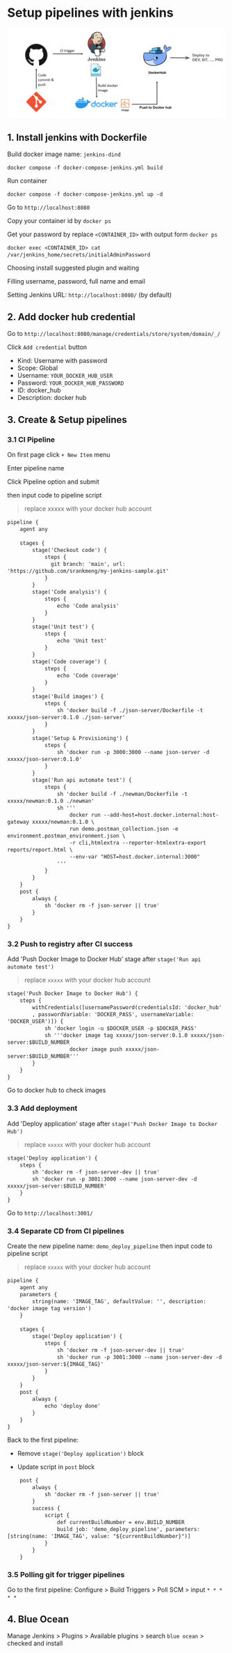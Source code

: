# Setup pipelines with jenkins

![Pipeline flow](pipeline-flow.png)

## 1. Install jenkins with Dockerfile

Build docker image name: `jenkins-dind`

```
docker compose -f docker-compose-jenkins.yml build  
```

Run container
```
docker compose -f docker-compose-jenkins.yml up -d
```

Go to `http://localhost:8080`

Copy your container id by `docker ps`

Get your password by replace `<CONTAINER_ID>` with output form `docker ps`

```
docker exec <CONTAINER_ID> cat /var/jenkins_home/secrets/initialAdminPassword
```

Choosing install suggested plugin and waiting

Filling username, password, full name and email 

Setting Jenkins URL: `http://localhost:8080/` (by default)

## 2. Add docker hub credential
Go to `http://localhost:8080/manage/credentials/store/system/domain/_/`

Click `Add credential` button

- Kind: Username with password
- Scope: Global
- Username: `YOUR_DOCKER_HUB_USER`
- Password: `YOUR_DOCKER_HUB_PASSWORD`
- ID: docker_hub
- Description: docker hub

## 3. Create & Setup pipelines

### 3.1 CI Pipeline

On first page click `+ New Item` menu

Enter pipeline name

Click Pipeline option and submit 

then input code to pipeline script

> replace xxxxx with your docker hub account

```
pipeline {
    agent any

    stages {
        stage('Checkout code') {
            steps {
              git branch: 'main', url: 'https://github.com/srankmeng/my-jenkins-sample.git'
            }
        }
        stage('Code analysis') {
            steps {
                echo 'Code analysis'
            }
        }
        stage('Unit test') {
            steps {
                echo 'Unit test'
            }
        }
        stage('Code coverage') {
            steps {
                echo 'Code coverage'
            }
        }
        stage('Build images') {
            steps {
                sh 'docker build -f ./json-server/Dockerfile -t xxxxx/json-server:0.1.0 ./json-server'
            }
        }
        stage('Setup & Provisioning') {
            steps {
                sh 'docker run -p 3000:3000 --name json-server -d xxxxx/json-server:0.1.0'
            }
        }
        stage('Run api automate test') {
            steps {
                sh 'docker build -f ./newman/Dockerfile -t xxxxx/newman:0.1.0 ./newman'
                sh '''
                    docker run --add-host=host.docker.internal:host-gateway xxxxx/newman:0.1.0 \
                    run demo.postman_collection.json -e environment.postman_environment.json \
                    -r cli,htmlextra --reporter-htmlextra-export reports/report.html \
                    --env-var "HOST=host.docker.internal:3000"
                '''
            }
        }
    }
    post {
        always {
            sh 'docker rm -f json-server || true'
        }
    }
}

```


### 3.2 Push to registry after CI success

Add 'Push Docker Image to Docker Hub' stage after `stage('Run api automate test')`

>replace `xxxxx` with your docker hub account

```
stage('Push Docker Image to Docker Hub') {
    steps {
        withCredentials([usernamePassword(credentialsId: 'docker_hub'
        , passwordVariable: 'DOCKER_PASS', usernameVariable: 'DOCKER_USER')]) {
            sh 'docker login -u $DOCKER_USER -p $DOCKER_PASS'
            sh '''docker image tag xxxxx/json-server:0.1.0 xxxxx/json-server:$BUILD_NUMBER
                    docker image push xxxxx/json-server:$BUILD_NUMBER'''
        }        
    }
}
```

Go to docker hub to check images

### 3.3 Add deployment

Add 'Deploy application' stage after `stage('Push Docker Image to Docker Hub')`

>replace `xxxxx` with your docker hub account

```
stage('Deploy application') {
    steps {
        sh 'docker rm -f json-server-dev || true'
        sh 'docker run -p 3001:3000 --name json-server-dev -d xxxxx/json-server:$BUILD_NUMBER'       
    }
}
```
Go to `http://localhost:3001/`

### 3.4 Separate CD from CI pipelines
Create the new pipeline name: `demo_deploy_pipeline` then input code to pipeline script
>replace `xxxxx` with your docker hub account
```
pipeline {
    agent any
    parameters {
        string(name: 'IMAGE_TAG', defaultValue: '', description: 'docker image tag version')
    }

    stages {
        stage('Deploy application') {
            steps {
                sh 'docker rm -f json-server-dev || true'
                sh 'docker run -p 3001:3000 --name json-server-dev -d xxxxx/json-server:${IMAGE_TAG}'       
            }
        }
    }
    post {
        always {
            echo 'deploy done'
        }
    }
}
```

Back to the first pipeline:

- Remove `stage('Deploy application')` block

- Update script in `post` block
```
    post {
        always {
            sh 'docker rm -f json-server || true'
        }
        success {
            script {
                def currentBuildNumber = env.BUILD_NUMBER
                build job: 'demo_deploy_pipeline', parameters: [string(name: 'IMAGE_TAG', value: "${currentBuildNumber}")]
            }
        }
    }
```

### 3.5 Polling git for trigger pipelines
Go to the first pipeline: Configure > Build Triggers > Poll SCM > input `* * * * *`


## 4. Blue Ocean

Manage Jenkins > Plugins > Available plugins > search `blue ocean` > checked and install




